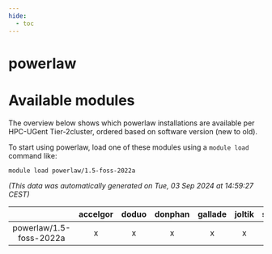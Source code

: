 ```yaml
---
hide:
  - toc
---
```


powerlaw
========

# Available modules


The overview below shows which powerlaw installations are available per HPC-UGent Tier-2cluster, ordered based on software version (new to old).

To start using powerlaw, load one of these modules using a `module load` command like:

```shell
module load powerlaw/1.5-foss-2022a
```

*(This data was automatically generated on Tue, 03 Sep 2024 at 14:59:27 CEST)*  

| |accelgor|doduo|donphan|gallade|joltik|shinx|skitty|
| :---: | :---: | :---: | :---: | :---: | :---: | :---: | :---: |
|powerlaw/1.5-foss-2022a|x|x|x|x|x|-|x|
